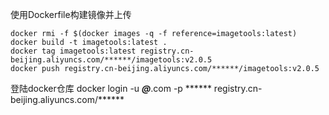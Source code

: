 使用Dockerfile构建镜像并上传
```
docker rmi -f $(docker images -q -f reference=imagetools:latest)
docker build -t imagetools:latest .
docker tag imagetools:latest registry.cn-beijing.aliyuncs.com/******/imagetools:v2.0.5
docker push registry.cn-beijing.aliyuncs.com/******/imagetools:v2.0.5
```

登陆docker仓库
docker login -u ***@***.com -p ****** registry.cn-beijing.aliyuncs.com/******
